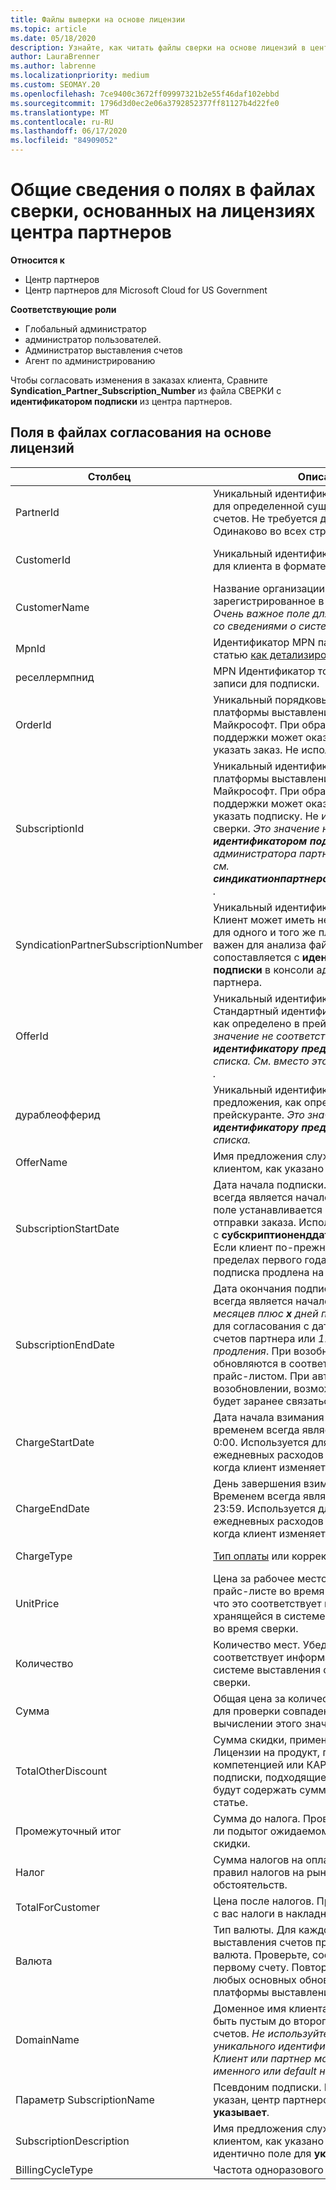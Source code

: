 ```yaml
---
title: Файлы выверки на основе лицензии
ms.topic: article
ms.date: 05/18/2020
description: Узнайте, как читать файлы сверки на основе лицензий в центре партнеров. В этой статье описывается значение каждого поля в файле разведывательную на основе лицензии.
author: LauraBrenner
ms.author: labrenne
ms.localizationpriority: medium
ms.custom: SEOMAY.20
ms.openlocfilehash: 7ce9400c3672ff09997321b2e55f46daf102ebbd
ms.sourcegitcommit: 1796d3d0ec2e06a3792852377ff81127b4d22fe0
ms.translationtype: MT
ms.contentlocale: ru-RU
ms.lasthandoff: 06/17/2020
ms.locfileid: "84909052"
---
```

# <a name="understand-the-fields-in-partner-center-license-based-reconciliation-files"></a>Общие сведения о полях в файлах сверки, основанных на лицензиях центра партнеров

**Относится к**

- Центр партнеров
- Центр партнеров для Microsoft Cloud for US Government

**Соответствующие роли**
- Глобальный администратор
- администратор пользователей.
- Администратор выставления счетов
- Агент по администрированию

Чтобы согласовать изменения в заказах клиента, Сравните **Syndication_Partner_Subscription_Number** из файла СВЕРКИ с **идентификатором подписки** из центра партнеров.

## <a name="fields-in-license-based-reconciliation-files"></a>Поля в файлах согласования на основе лицензий

| Столбец | Описание | Образец значения |
| ------ | ----------- | ------------ |
| PartnerId | Уникальный идентификатор в формате GUID для определенной сущности выставления счетов. Не требуется для сверки. Одинаково во всех строках. | *8ddd03642-test-test-test-46b58d356b4e* |
| CustomerId | Уникальный идентификатор Майкрософт для клиента в формате GUID. | *12ABCD34-001A-BCD2-987C-3210ABCD5678* |
| CustomerName | Название организации клиента, зарегистрированное в центре партнеров. *Очень важное поле для согласования счета со сведениями о системе.* | *Test Customer A* |
| MpnId | Идентификатор MPN партнера CSP. См. статью [как детализировать по партнерам](use-the-reconciliation-files.md#itemize-reconciliation-files-by-partner). | *4390934* |
| реселлермпнид | MPN Идентификатор торгового посредника записи для подписки.  |
| OrderId | Уникальный порядковый идентификатор платформы выставления счетов Майкрософт. При обращении в службу поддержки может оказаться полезным указать заказ. Не используется для сверки. | *566890604832738111* |
| SubscriptionId | Уникальный идентификатор подписки платформы выставления счетов Майкрософт. При обращении в службу поддержки может оказаться полезным указать подписку. Не используется для сверки. *Это значение не совпадает с **идентификатором подписки** в консоли администратора партнера. Вместо этого см. **синдикатионпартнерсубскриптионнумбер** .* | *usCBMgAAAAAAAAIA* |
| SyndicationPartnerSubscriptionNumber | Уникальный идентификатор для подписок. Клиент может иметь несколько подписок для одного и того же плана. Этот столбец важен для анализа файлов сверки. Это поле сопоставляется с **идентификатором подписки** в консоли администратора партнера. | *fb977ab5-test-test-test-24c8d9591708* |
| OfferId | Уникальный идентификатор предложения. Стандартный идентификатор предложения, как определено в прейскуранте. *Это значение не соответствует **идентификатору предложения** из прайс списка. См. вместо этого **дураблеофферид** .* | *FE616D64-E9A8-40EF-843F-152E9BBEF3D1* |
| дураблеофферид | Уникальный идентификатор устойчивого предложения, как определено в прейскуранте. *Это значение соответствует **идентификатору предложения** из прайс списка.* | *1017D7F3-6D7F-4BFA-BDD8-79BC8F104E0C* |
| OfferName | Имя предложения службы, приобретенной клиентом, как указано в прейскуранте. | *Microsoft Office 365 (план E3)* |
| SubscriptionStartDate | Дата начала подписки. Этим временем всегда является начало дня — 0:00. Это поле устанавливается в день после отправки заказа. Используется в сочетании с **субскриптионенддате** для определения: Если клиент по-прежнему находится в пределах первого года подписки или если подписка продлена на следующий год. | *2/1/2019 0:00* |
| SubscriptionEndDate | Дата окончания подписки. Этим временем всегда является начало дня — 0:00. *12 месяцев плюс **x** дней после даты начала* для согласования с датой выставления счетов партнера или *12 месяцев с даты продления*. При возобновлении цены обновляются в соответствии с текущим прайс-листом. При автоматическом возобновлении, возможно, необходимо будет заранее связаться с клиентом. | *2/1/2019 0:00* |
| ChargeStartDate | Дата начала взимания оплаты. Этим временем всегда является начало дня — 0:00. Используется для расчета ежедневных расходов (Рата плата за*Pro* ), когда клиент изменяет номера мест. | *2/1/2019 0:00* |
| ChargeEndDate | День завершения взимания оплаты. Временем всегда является конец дня, 23:59. Используется для расчета ежедневных расходов (Рата плата за*Pro* ), когда клиент изменяет номера мест. | *2/28/2019 23:59* |
| ChargeType | [Тип оплаты](recon-file-charge-types.md) или корректировки. | См. раздел [типы начислений](recon-file-charge-types.md). |
| UnitPrice | Цена за рабочее место, опубликованное в прайс-листе во время покупки. Убедитесь, что это соответствует информации, хранящейся в системе выставления счетов во время сверки. | *6,82* |
| Количество | Количество мест. Убедитесь, что это соответствует информации, хранящейся в системе выставления счетов во время сверки. | *2* |
| Сумма | Общая цена за количество. Используется для проверки совпадения суммы при вычислении этого значения для клиентов. | *13,32* |
| TotalOtherDiscount | Сумма скидки, примененная к этой оплате. Лицензии на продукт, поставляемые с компетенцией или КАРТАми, или новые подписки, подходящие для стимула, также будут содержать сумму скидки в этой статье. | *2,32* |
| Промежуточный итог | Сумма до налога. Проверяет, соответствует ли подытог ожидаемому итогу, в случае скидки. | *11* |
| Налог | Сумма налогов на оплату. В зависимости от правил налогов на рынке и определенных обстоятельств. | *0* |
| TotalForCustomer | Цена после налогов. Проверьте, вычтены ли с вас налоги в накладной. | *11* |
| Валюта | Тип валюты. Для каждой сущности выставления счетов предусмотрена одна валюта. Проверьте, соответствует ли он первому счету. Повторите проверку после любых основных обновлений для платформы выставления счетов. | *EUR* |
| DomainName | Доменное имя клиента. Это поле может быть пустым до второго цикла выставления счетов. *Не используйте это поле в качестве уникального идентификатора для клиента. Клиент или партнер может обновить домен именного или default на портале Office 365.* | *example.onmicrosoft.com* |
| Параметр SubscriptionName | Псевдоним подписки. Если псевдоним не указан, центр партнеров использует **указывает**. | *PROJECT ONLINE* |
| SubscriptionDescription | Имя предложения службы, приобретенной клиентом, как указано в прейскуранте. (Это идентично поле для **указывает**.) | *Project Online Premium without Project Client* |
| BillingCycleType | Частота одноразового выставления счетов.| *Ежемесячно* |
